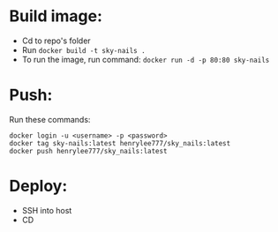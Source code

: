 # Build image:
- Cd to repo's folder
- Run `docker build -t sky-nails .`
- To run the image, run command: `docker run -d -p 80:80 sky-nails`
# Push:
Run these commands:
```
docker login -u <username> -p <password>
docker tag sky-nails:latest henrylee777/sky_nails:latest
docker push henrylee777/sky_nails:latest
```

# Deploy:
- SSH into host
- CD 
